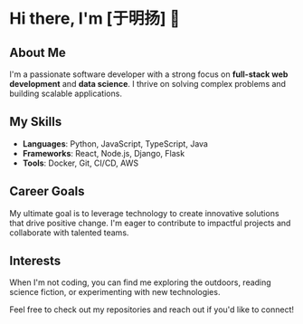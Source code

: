 # Hi there, I'm [于明扬] 👋

## About Me
I'm a passionate software developer with a strong focus on **full-stack web development** and **data science**. I thrive on solving complex problems and building scalable applications. 

## My Skills
- **Languages**: Python, JavaScript, TypeScript, Java
- **Frameworks**: React, Node.js, Django, Flask
- **Tools**: Docker, Git, CI/CD, AWS

## Career Goals
My ultimate goal is to leverage technology to create innovative solutions that drive positive change. I'm eager to contribute to impactful projects and collaborate with talented teams.

## Interests
When I'm not coding, you can find me exploring the outdoors, reading science fiction, or experimenting with new technologies.

Feel free to check out my repositories and reach out if you'd like to connect!
